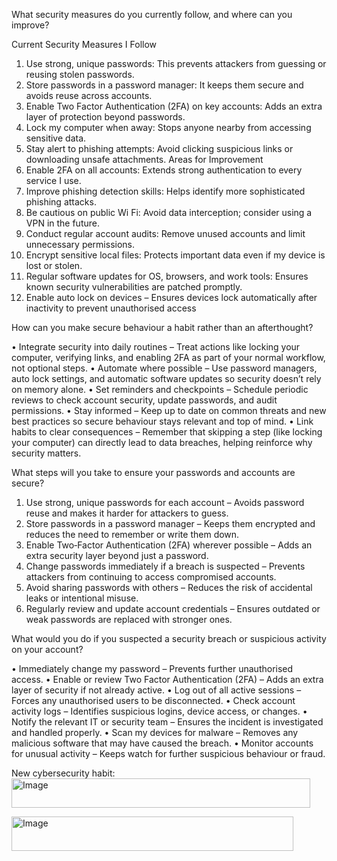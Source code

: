 What security measures do you currently follow, and where can you improve?

Current Security Measures I Follow
1.	Use strong, unique passwords: This prevents attackers from guessing or reusing stolen passwords.
2.	Store passwords in a password manager: It keeps them secure and avoids reuse across accounts.
3.	Enable Two Factor Authentication (2FA) on key accounts: Adds an extra layer of protection beyond passwords.
4.	Lock my computer when away: Stops anyone nearby from accessing sensitive data.
5.	Stay alert to phishing attempts: Avoid clicking suspicious links or downloading unsafe attachments.
Areas for Improvement
1.	Enable 2FA on all accounts: Extends strong authentication to every service I use.
2.	Improve phishing detection skills: Helps identify more sophisticated phishing attacks.
3.	Be cautious on public Wi Fi: Avoid data interception; consider using a VPN in the future.
4.	Conduct regular account audits: Remove unused accounts and limit unnecessary permissions.
5.	Encrypt sensitive local files: Protects important data even if my device is lost or stolen.
6.	Regular software updates for OS, browsers, and work tools: Ensures known security vulnerabilities are patched promptly.
7.	Enable auto lock on devices – Ensures devices lock automatically after inactivity to prevent unauthorised access

How can you make secure behaviour a habit rather than an afterthought?

• Integrate security into daily routines – Treat actions like locking your computer, verifying links, and enabling 2FA as part of your normal workflow, not optional steps.
• Automate where possible – Use password managers, auto lock settings, and automatic software updates so security doesn’t rely on memory alone.
• Set reminders and checkpoints – Schedule periodic reviews to check account security, update passwords, and audit permissions.
• Stay informed – Keep up to date on common threats and new best practices so secure behaviour stays relevant and top of mind.
• Link habits to clear consequences – Remember that skipping a step (like locking your computer) can directly lead to data breaches, helping reinforce why security matters.

What steps will you take to ensure your passwords and accounts are secure?

1. Use strong, unique passwords for each account – Avoids password reuse and makes it harder for attackers to guess.
2. Store passwords in a password manager – Keeps them encrypted and reduces the need to remember or write them down.
3. Enable Two‑Factor Authentication (2FA) wherever possible – Adds an extra security layer beyond just a password.
4. Change passwords immediately if a breach is suspected – Prevents attackers from continuing to access compromised accounts.
5. Avoid sharing passwords with others – Reduces the risk of accidental leaks or intentional misuse.
6. Regularly review and update account credentials – Ensures outdated or weak passwords are replaced with stronger ones.

What would you do if you suspected a security breach or suspicious activity on your account?

• Immediately change my password – Prevents further unauthorised access.
• Enable or review Two Factor Authentication (2FA) – Adds an extra layer of security if not already active.
• Log out of all active sessions – Forces any unauthorised users to be disconnected.
• Check account activity logs – Identifies suspicious logins, device access, or changes.
• Notify the relevant IT or security team – Ensures the incident is investigated and handled properly.
• Scan my devices for malware – Removes any malicious software that may have caused the breach.
• Monitor accounts for unusual activity – Keeps watch for further suspicious behaviour or fraud.

New cybersecurity habit:
<img width="478" height="47" alt="Image" src="https://github.com/user-attachments/assets/3149040e-3aa2-44df-b86b-3b557d9ab3d0" />

<img width="451" height="55" alt="Image" src="https://github.com/user-attachments/assets/d82dc03b-119a-4124-a71d-83080b13fade" />
